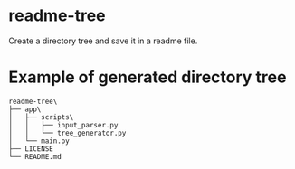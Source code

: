 # readme-tree

Create a directory tree and save it in a readme file.

# Example of generated directory tree

```
readme-tree\ 
├── app\
│   ├── scripts\
│   │   ├── input_parser.py
│   │   └── tree_generator.py
│   └── main.py
├── LICENSE
└── README.md
```
